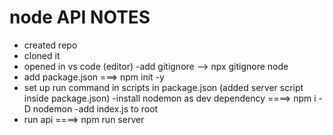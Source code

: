 # node API NOTES

- created repo
- cloned it
- opened in vs code (editor)
  -add gitignore --> npx gitignore node
- add package.json ===> npm init -y
- set up run command in scripts in package.json (added server script inside package.json)
  -install nodemon as dev dependency ====> npm i -D nodemon
  -add index.js to root
- run api ====> npm run server
